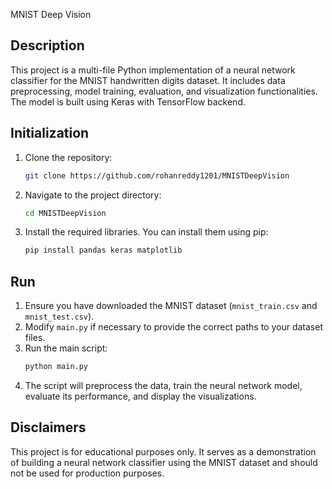 MNIST Deep Vision

## Description
This project is a multi-file Python implementation of a neural network classifier for the MNIST handwritten digits dataset. It includes data preprocessing, model training, evaluation, and visualization functionalities. The model is built using Keras with TensorFlow backend.

## Initialization
1. Clone the repository:
    ```bash
    git clone https://github.com/rohanreddy1201/MNISTDeepVision
    ```
2. Navigate to the project directory:
    ```bash
    cd MNISTDeepVision
    ```
3. Install the required libraries. You can install them using pip:
    ```bash
    pip install pandas keras matplotlib
    ```

## Run
1. Ensure you have downloaded the MNIST dataset (`mnist_train.csv` and `mnist_test.csv`).
2. Modify `main.py` if necessary to provide the correct paths to your dataset files.
3. Run the main script:
    ```bash
    python main.py
    ```
4. The script will preprocess the data, train the neural network model, evaluate its performance, and display the visualizations.

## Disclaimers
This project is for educational purposes only. It serves as a demonstration of building a neural network classifier using the MNIST dataset and should not be used for production purposes.
